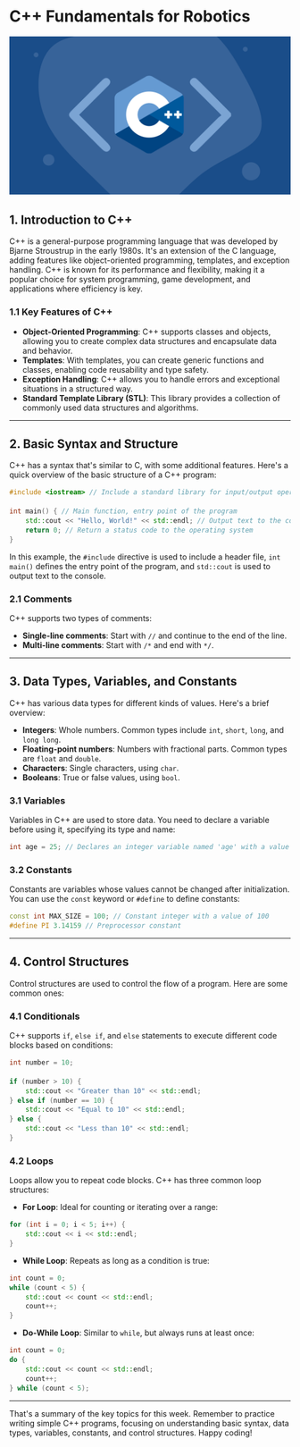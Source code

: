 # C++ Fundamentals for Robotics

![alt text](images/image1.png)

## 1. Introduction to C++

C++ is a general-purpose programming language that was developed by Bjarne Stroustrup in the early 1980s. It's an extension of the C language, adding features like object-oriented programming, templates, and exception handling. C++ is known for its performance and flexibility, making it a popular choice for system programming, game development, and applications where efficiency is key.

### 1.1 Key Features of C++

- **Object-Oriented Programming**: C++ supports classes and objects, allowing you to create complex data structures and encapsulate data and behavior.
- **Templates**: With templates, you can create generic functions and classes, enabling code reusability and type safety.
- **Exception Handling**: C++ allows you to handle errors and exceptional situations in a structured way.
- **Standard Template Library (STL)**: This library provides a collection of commonly used data structures and algorithms.

---

## 2. Basic Syntax and Structure

C++ has a syntax that's similar to C, with some additional features. Here's a quick overview of the basic structure of a C++ program:

```cpp
#include <iostream> // Include a standard library for input/output operations

int main() { // Main function, entry point of the program
    std::cout << "Hello, World!" << std::endl; // Output text to the console
    return 0; // Return a status code to the operating system
}
```

In this example, the `#include` directive is used to include a header file, `int main()` defines the entry point of the program, and `std::cout` is used to output text to the console.

### 2.1 Comments

C++ supports two types of comments:

- **Single-line comments**: Start with `//` and continue to the end of the line.
- **Multi-line comments**: Start with `/*` and end with `*/`.

---

## 3. Data Types, Variables, and Constants

C++ has various data types for different kinds of values. Here's a brief overview:

- **Integers**: Whole numbers. Common types include `int`, `short`, `long`, and `long long`.
- **Floating-point numbers**: Numbers with fractional parts. Common types are `float` and `double`.
- **Characters**: Single characters, using `char`.
- **Booleans**: True or false values, using `bool`.

### 3.1 Variables

Variables in C++ are used to store data. You need to declare a variable before using it, specifying its type and name:

```cpp
int age = 25; // Declares an integer variable named 'age' with a value of 25
```

### 3.2 Constants

Constants are variables whose values cannot be changed after initialization. You can use the `const` keyword or `#define` to define constants:

```cpp
const int MAX_SIZE = 100; // Constant integer with a value of 100
#define PI 3.14159 // Preprocessor constant
```

---

## 4. Control Structures

Control structures are used to control the flow of a program. Here are some common ones:

### 4.1 Conditionals

C++ supports `if`, `else if`, and `else` statements to execute different code blocks based on conditions:

```cpp
int number = 10;

if (number > 10) {
    std::cout << "Greater than 10" << std::endl;
} else if (number == 10) {
    std::cout << "Equal to 10" << std::endl;
} else {
    std::cout << "Less than 10" << std::endl;
}
```

### 4.2 Loops

Loops allow you to repeat code blocks. C++ has three common loop structures:

- **For Loop**: Ideal for counting or iterating over a range:

```cpp
for (int i = 0; i < 5; i++) {
    std::cout << i << std::endl;
}
```

- **While Loop**: Repeats as long as a condition is true:

```cpp
int count = 0;
while (count < 5) {
    std::cout << count << std::endl;
    count++;
}
```

- **Do-While Loop**: Similar to `while`, but always runs at least once:

```cpp
int count = 0;
do {
    std::cout << count << std::endl;
    count++;
} while (count < 5);
```

---

That's a summary of the key topics for this week. Remember to practice writing simple C++ programs, focusing on understanding basic syntax, data types, variables, constants, and control structures. Happy coding!
